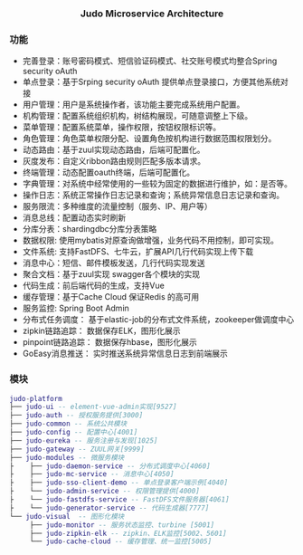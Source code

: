<h3 align="center">Judo Microservice Architecture</h2> 

### 功能
- 完善登录：账号密码模式、短信验证码模式、社交账号模式均整合Spring security oAuth
- 单点登录：基于Srping security oAuth 提供单点登录接口，方便其他系统对接
- 用户管理：用户是系统操作者，该功能主要完成系统用户配置。
- 机构管理：配置系统组织机构，树结构展现，可随意调整上下级。
- 菜单管理：配置系统菜单，操作权限，按钮权限标识等。
- 角色管理：角色菜单权限分配、设置角色按机构进行数据范围权限划分。
- 动态路由：基于zuul实现动态路由，后端可配置化。
- 灰度发布：自定义ribbon路由规则匹配多版本请求。
- 终端管理：动态配置oauth终端，后端可配置化。
- 字典管理：对系统中经常使用的一些较为固定的数据进行维护，如：是否等。
- 操作日志：系统正常操作日志记录和查询；系统异常信息日志记录和查询。
- 服务限流：多种维度的流量控制（服务、IP、用户等）
- 消息总线：配置动态实时刷新
- 分库分表：shardingdbc分库分表策略
- 数据权限: 使用mybatis对原查询做增强，业务代码不用控制，即可实现。
- 文件系统: 支持FastDFS、七牛云，扩展API几行代码实现上传下载
- 消息中心：短信、邮件模板发送，几行代码实现发送
- 聚合文档：基于zuul实现 swagger各个模块的实现
- 代码生成：前后端代码的生成，支持Vue
- 缓存管理：基于Cache Cloud 保证Redis 的高可用
- 服务监控: Spring Boot Admin
- 分布式任务调度： 基于elastic-job的分布式文件系统，zookeeper做调度中心
- zipkin链路追踪： 数据保存ELK，图形化展示
- pinpoint链路追踪： 数据保存hbase，图形化展示
- GoEasy消息推送： 实时推送系统异常信息日志到前端展示

 ### 模块
``` lua
judo-platform
├── judo-ui -- element-vue-admin实现[9527]
├── judo-auth -- 授权服务提供[3000]
├── judo-common -- 系统公共模块 
├── judo-config -- 配置中心[4001]
├── judo-eureka -- 服务注册与发现[1025]
├── judo-gateway -- ZUUL网关[9999]
├── judo-modules -- 微服务模块
├    ├── judo-daemon-service -- 分布式调度中心[4060]
├    ├── judo-mc-service -- 消息中心[4050]
├    ├── judo-sso-client-demo -- 单点登录客户端示例[4040]
├    └── judo-admin-service -- 权限管理提供[4000]
├    └── judo-fastdfs-service -- FastDFS文件服务器[4061]
├    └── judo-generator-service -- 代码生成器[7777]
└── judo-visual  -- 图形化模块 
     ├── judo-monitor -- 服务状态监控、turbine [5001]
     ├── judo-zipkin-elk -- zipkin、ELK监控[5002、5601]
     └── judo-cache-cloud -- 缓存管理、统一监控[5005]
```
